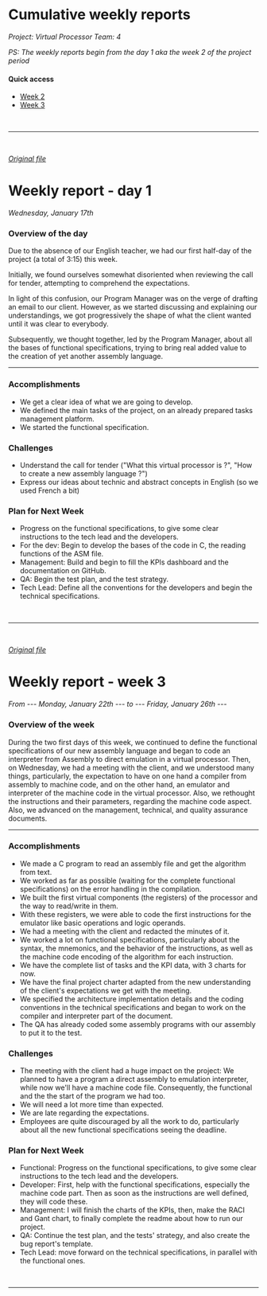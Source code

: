 # Cumulative weekly reports

*Project: Virtual Processor*
*Team: 4*

*PS: The weekly reports begin from the day 1 aka the week 2 of the project period*

#### Quick access

- [Week 2](#weekly-report---day-1)
- [Week 3](#weekly-report---week-3)

<br><hr><br>

[*Original file*](https://github.com/algosup/2023-2024-project-3-virtual-processor-team-4/blob/main/documents/management/Weekly%20Report/Week%202%20%20%20%20%20-%20%20%20%20%2015-01%20to%2019-01.md)

# Weekly report - day 1

*Wednesday, January 17th*

### Overview of the day

Due to the absence of our English teacher, we had our first half-day of the project (a total of 3:15) this week.

Initially, we found ourselves somewhat disoriented when reviewing the call for tender, attempting to comprehend the expectations.

In light of this confusion, our Program Manager was on the verge of drafting an email to our client. However, as we started discussing and explaining our understandings, we got progressively the shape of what the client wanted until it was clear to everybody.

Subsequently, we thought together, led by the Program Manager, about all the bases of functional specifications, trying to bring real added value to the creation of yet another assembly language.

<hr>


### Accomplishments

- We get a clear idea of what we are going to develop.
- We defined the main tasks of the project, on an already prepared tasks management platform.
- We started the functional specification.

### Challenges

   - Understand the call for tender ("What this virtual processor is ?",  "How to create a new assembly language ?")
   - Express our ideas about technic and abstract concepts in English (so we used French a bit)

### Plan for Next Week

- Progress on the functional specifications, to give some clear instructions to the tech lead and the developers.
- For the dev: Begin to develop the bases of the code in C, the reading functions of the ASM file.
- Management: Build and begin to fill the KPIs dashboard and the documentation on GitHub.
- QA: Begin the test plan, and the test strategy.
- Tech Lead: Define all the conventions for the developers and begin the technical specifications.

<br><hr><br>



[*Original file*](https://github.com/algosup/2023-2024-project-3-virtual-processor-team-4/blob/main/documents/management/Weekly%20Report/Week%203%20%20%20%20%20-%20%20%20%20%2022-01%20to%2026-01.md)

# Weekly report - week 3

*From --- Monday, January 22th ---  to  --- Friday, January 26th ---*

### Overview of the week

During the two first days of this week, we continued to define the functional specifications of our new assembly language and began to code an interpreter from Assembly to direct emulation in a virtual processor. Then, on Wednesday, we had a meeting with the client, and we understood many things, particularly, the expectation to have on one hand a compiler from assembly to machine code, and on the other hand, an emulator and interpreter of the machine code in the virtual processor. Also, we rethought the instructions and their parameters, regarding the machine code aspect. Also, we advanced on the management, technical, and quality assurance documents.

<hr>


### Accomplishments

- We made a C program to read an assembly file and get the algorithm from text.
- We worked as far as possible (waiting for the complete functional specifications) on the error handling in the compilation.
- We built the first virtual components (the registers) of the processor and the way to read/write in them.
- With these registers, we were able to code the first instructions for the emulator like basic operations and logic operands.
- We had a meeting with the client and redacted the minutes of it.
- We worked a lot on functional specifications, particularly about the syntax, the mnemonics, and the behavior of the instructions, as well as the machine code encoding of the algorithm for each instruction.
- We have the complete list of tasks and the KPI data, with 3 charts for now.
- We have the final project charter adapted from the new understanding of the client's expectations we get with the meeting.
- We specified the architecture implementation details and the coding conventions in the technical specifications and began to work on the compiler and interpreter part of the document. 
- The QA has already coded some assembly programs with our assembly to put it to the test.

### Challenges

   - The meeting with the client had a huge impact on the project: We planned to have a program a direct assembly to emulation interpreter, while now we'll have a machine code file. Consequently, the functional and the the start of the program we had too.
   - We will need a lot more time than expected.
   - We are late regarding the expectations.
   - Employees are quite discouraged by all the work to do, particularly about all the new functional specifications seeing the deadline.

### Plan for Next Week

- Functional: Progress on the functional specifications, to give some clear instructions to the tech lead and the developers.
- Developer: First, help with the functional specifications, especially the machine code part. Then as soon as the instructions are well defined, they will code these.
- Management: I will finish the charts of the KPIs, then, make the RACI and Gant chart, to finally complete the readme about how to run our project.
- QA: Continue the test plan, and the tests' strategy, and also create the bug report's template.
- Tech Lead: move forward on the technical specifications, in parallel with the functional ones.

<br><hr><br>

